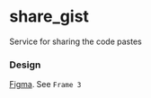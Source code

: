 # share_gist
Service for sharing the code pastes

### Design
[Figma](https://www.figma.com/file/Wokk0Hkj5iMqxdxh8vfAmG/dpaste?node-id=0%3A1). See `Frame 3`
